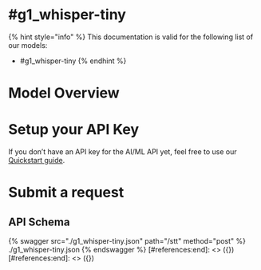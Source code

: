 [#references:start]: <> ({ "template": "openapi" })
[#references:start]: <> ({ "template": "openapi" })
# #g1_whisper-tiny

{% hint style="info" %}
This documentation is valid for the following list of our models:
* #g1_whisper-tiny
{% endhint %}

# Model Overview


# Setup your API Key
If you don’t have an API key for the AI/ML API yet, feel free to use our [Quickstart guide](https://docs.aimlapi.com/quickstart/setting-up).

# Submit a request
## API Schema
{% swagger src="./g1_whisper-tiny.json" path="/stt" method="post" %}
./g1_whisper-tiny.json
{% endswagger %}
[#references:end]: <> ({})
[#references:end]: <> ({})